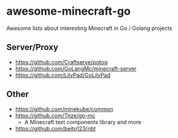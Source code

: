 # awesome-minecraft-go
Awesome lists about interesting Minecraft in Go / Golang projects

## Server/Proxy
- https://github.com/Craftserve/potoq
- https://github.com/GoLangMc/minecraft-server
- https://github.com/LilyPad/GoLilyPad

## Other
- https://github.com/minekube/common
- https://github.com/Tnze/go-mc
  - A Minecraft text components library and more
- https://github.com/beito123/nbt
